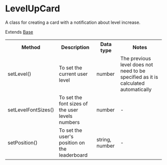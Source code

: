 # LevelUpCard

A class for creating a card with a notification about level increase.

Extends [Base](./base.md)

<table>
    <tr>
        <th>Method</th>
        <th>Description</th>
        <th>Data type</th>
        <th>Notes</th>
    </tr>
    <tr>
        <td>setLevel()</td>
        <td>To set the current user level</td>
        <td>number</td>
        <td>The previous level does not need to be specified as it is calculated automatically</td>
    </tr>
    <tr>
        <td>setLevelFontSizes()</td>
        <td>To set the font sizes of the user levels numbers</td>
        <td>number</td>
        <td>-</td>
    </tr>
    <tr>
        <td>setPosition()</td>
        <td>To set the user's position on the leaderboard</td>
        <td>string, number</td>
        <td>-</td>
    </tr>
</table>